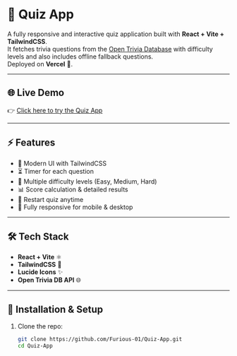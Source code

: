 # 🎯 Quiz App

A fully responsive and interactive quiz application built with **React + Vite + TailwindCSS**.  
It fetches trivia questions from the [Open Trivia Database](https://opentdb.com/) with difficulty levels and also includes offline fallback questions.  
Deployed on **Vercel** 🚀.

---

## 🌐 Live Demo

👉 [Click here to try the Quiz App](https://quiz-app-pied-eta.vercel.app)

---

## ⚡ Features

- 🎨 Modern UI with TailwindCSS  
- ⏳ Timer for each question  
- 🧩 Multiple difficulty levels (Easy, Medium, Hard)  
- 📊 Score calculation & detailed results  
- 🔄 Restart quiz anytime  
- 📱 Fully responsive for mobile & desktop  

---

## 🛠️ Tech Stack

- **React + Vite** ⚛️  
- **TailwindCSS** 🎨  
- **Lucide Icons** ✨  
- **Open Trivia DB API** 🌐  

---

## 🚀 Installation & Setup

1. Clone the repo:
   ```bash
   git clone https://github.com/Furious-01/Quiz-App.git
   cd Quiz-App
